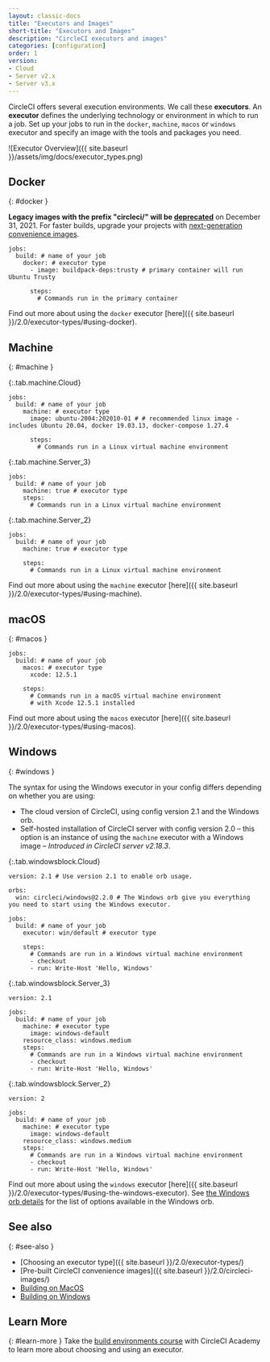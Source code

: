 ```yaml
---
layout: classic-docs
title: "Executors and Images"
short-title: "Executors and Images"
description: "CircleCI executors and images"
categories: [configuration]
order: 1
version:
- Cloud
- Server v2.x
- Server v3.x
---
```


CircleCI offers several execution environments. We call these **executors**. An **executor** defines the underlying technology or environment in which to run a job. Set up your jobs to run in the `docker`, `machine`, `macos` or  `windows` executor and specify an image with the tools and packages you need.

![Executor Overview]({{ site.baseurl }}/assets/img/docs/executor_types.png)

## Docker
{: #docker }

<div class="alert alert-warning" role="alert">
  <strong>Legacy images with the prefix "circleci/" will be <a href="https://discuss.circleci.com/t/legacy-convenience-image-deprecation/41034">deprecated</a></strong> on December 31, 2021. For faster builds, upgrade your projects with <a href="https://circleci.com/blog/announcing-our-next-generation-convenience-images-smaller-faster-more-deterministic/">next-generation convenience images</a>.
</div>

```
jobs:
  build: # name of your job
    docker: # executor type
      - image: buildpack-deps:trusty # primary container will run Ubuntu Trusty

      steps:
        # Commands run in the primary container
```

Find out more about using the `docker` executor [here]({{ site.baseurl }}/2.0/executor-types/#using-docker).

## Machine
{: #machine }

{:.tab.machine.Cloud}
```
jobs:
  build: # name of your job
    machine: # executor type
      image: ubuntu-2004:202010-01 # # recommended linux image - includes Ubuntu 20.04, docker 19.03.13, docker-compose 1.27.4

      steps:
        # Commands run in a Linux virtual machine environment
```

{:.tab.machine.Server_3}
```
jobs:
  build: # name of your job
    machine: true # executor type
    steps:
      # Commands run in a Linux virtual machine environment
```

{:.tab.machine.Server_2}
```
jobs:
  build: # name of your job
    machine: true # executor type

    steps:
      # Commands run in a Linux virtual machine environment
```

Find out more about using the `machine` executor [here]({{ site.baseurl }}/2.0/executor-types/#using-machine).

## macOS
{: #macos }
```
jobs:
  build: # name of your job
    macos: # executor type
      xcode: 12.5.1

    steps:
      # Commands run in a macOS virtual machine environment
      # with Xcode 12.5.1 installed
```

Find out more about using the `macos` executor [here]({{ site.baseurl }}/2.0/executor-types/#using-macos).

## Windows
{: #windows }

The syntax for using the Windows executor in your config differs depending on whether you are using:

* The cloud version of CircleCI, using config version 2.1 and the Windows orb.
* Self-hosted installation of CircleCI server with config version 2.0 – this option is an instance of using the `machine` executor with a Windows image – _Introduced in CircleCI server v2.18.3_.

{:.tab.windowsblock.Cloud}
```
version: 2.1 # Use version 2.1 to enable orb usage.

orbs:
  win: circleci/windows@2.2.0 # The Windows orb give you everything you need to start using the Windows executor.

jobs:
  build: # name of your job
    executor: win/default # executor type

    steps:
      # Commands are run in a Windows virtual machine environment
      - checkout
      - run: Write-Host 'Hello, Windows'
```


{:.tab.windowsblock.Server_3}
```
version: 2.1

jobs:
  build: # name of your job
    machine: # executor type
      image: windows-default
    resource_class: windows.medium
    steps:
      # Commands are run in a Windows virtual machine environment
      - checkout
      - run: Write-Host 'Hello, Windows'
```

{:.tab.windowsblock.Server_2}
```
version: 2

jobs:
  build: # name of your job
    machine: # executor type
      image: windows-default
    resource_class: windows.medium
    steps:
      # Commands are run in a Windows virtual machine environment
      - checkout
      - run: Write-Host 'Hello, Windows'
```

Find out more about using the `windows` executor [here]({{ site.baseurl }}/2.0/executor-types/#using-the-windows-executor). See [the Windows orb details](https://circleci.com/developer/orbs/orb/circleci/windows) for the list of options available in the Windows orb.

## See also
{: #see-also }

* [Choosing an executor type]({{ site.baseurl }}/2.0/executor-types/)
* [Pre-built CircleCI convenience images]({{ site.baseurl }}/2.0/circleci-images/)
* [Building on MacOS]({{site.baseurl}}/2.0/hello-world-macos)
* [Building on Windows]({{site.baseurl}}/2.0/hello-world-windows)

## Learn More
{: #learn-more }
Take the [build environments course](https://academy.circleci.com/build-environments-1?access_code=public-2021) with CircleCI Academy to learn more about choosing and using an executor.

